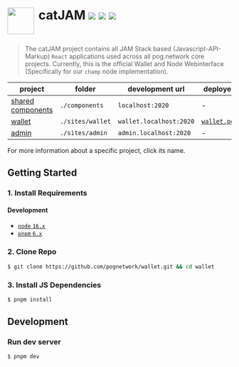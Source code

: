 <h1>
<img align="left" width="60" src="https://cdn.betterttv.net/emote/5f1b0186cf6d2144653d2970/3x">
 &nbsp;catJAM <a href="https://wallet.pog.network"><img src="https://img.shields.io/website?label=wallet&url=https%3A%2F%2Fwallet.pog.network"></a>&nbsp;<a href="https://securityheaders.com/?q=https%3A%2F%2Fwallet.pog.network"><img src="https://img.shields.io/security-headers?url=https%3A%2F%2wallet.pog.network"></a>&nbsp;<a href="https://observatory.mozilla.org/analyze/wallet.pog.network"><img src="https://img.shields.io/mozilla-observatory/grade/wallet.pog.network?publish"></a>
</h1>
<br/>

> The catJAM project contains all JAM Stack based (Javascript-API-Markup) `React` applications used across all pog.network core projects.
> Currently, this is the official Wallet and Node Webinterface (Specifically for our `champ` node implementation).

| project                            | folder           | development url         | deployed website                                   |
| ---------------------------------- | ---------------- | ----------------------- | -------------------------------------------------- |
| [shared components](#)             | `./components`   | `localhost:2020`        | -                                                  |
| [wallet](./sites/wallet/README.md) | `./sites/wallet` | `wallet.localhost:2020` | [`wallet.pog.network`](https://wallet.pog.network) |
| [admin](./sites/admin/README.md)   | `./sites/admin`  | `admin.localhost:2020`  | -                                                  |

For more information about a specific project, click its name.

## Getting Started

### 1. Install Requirements

#### Development

- [`node` `16.x`](https://nodejs.org/en/)
- [`pnpm` `6.x`](https://pnpm.io/installation)

### 2. Clone Repo

```bash
$ git clone https://github.com/pognetwork/wallet.git && cd wallet
```

### 3. Install JS Dependencies

```bash
$ pnpm install
```

## Development

### Run dev server

```bash
$ pnpm dev
```
